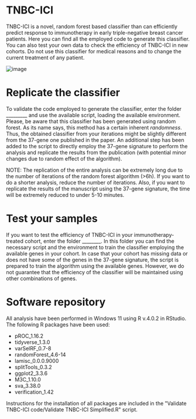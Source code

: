 # TNBC-ICI

TNBC-ICI is a novel, random forest based classifier than can efficiently predict response to immunotherapy in early triple-negative breast cancer patients. Here you can find all the employed code to generate this classifier. You can also test your own data to check the efficiency of TNBC-ICI in new cohorts. Do not use this classifier for medical reasons and to change the current treatment of any patient.

![image](https://user-images.githubusercontent.com/46361666/213405474-2f353c64-4adb-4e97-aaf1-5832f6e5ae2a.png)

# Replicate the classifier

To validate the code employed to generate the classifier, enter the folder _________ and use the available script, loading the available environment. Please, be aware that this classifier has been generated using random forest. As its name says, this method has a certain inherent _randomness_. Thus, the obtained classifier from your iterations might be slightly different from the 37-gene one published in the paper. An additional step has been added to the script to directly employ the 37-gene signature to perform the analysis and replicate the results from the publication (with potential minor changes due to random effect of the algorithm).

NOTE: The replication of the entire analysis can be extremely long due to the number of iterations of the random forest algorithm (>6h). If you want to do a shorter analysis, reduce the number of iterations. Also, if you want to replicate the results of the manuscript using the 37-gene signature, the time will be extremely reduced to under 5-10 minutes.

# Test your samples

If you want to test the efficiency of TNBC-ICI in your immunotherapy-treated cohort, enter the folder ________. In this folder you can find the necessary script and the environment to train the classifier employing the available genes in your cohort. In case that your cohort has missing data or does not have some of the genes in the 37-gene signature, the script is prepared to train the algorithm using the available genes. However, we do not guarantee that the efficiency of the classifier will be maintained using other combinations of genes. 

# Software repository

All analysis have been performed in Windows 11 using R v.4.0.2 in RStudio. The following R packages have been used:
- pROC_1.16.2
- tidyverse_1.3.0
- varSelRF_0.7-8
- randomForest_4.6-14
- lamisc_0.0.0.9000
- splitTools_0.3.2
- ggplot2_3.3.6
- M3C_1.10.0
- sva_3.38.0
- verification_1.42

Instructions for the installation of all packages are included in the "Validate TNBC-ICI code/Validate TNBC-ICI Simplified.R" script.
